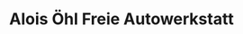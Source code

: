 ---
title: "Alois Öhl Freie Autowerkstatt"
url: /dahn/alois-oehl-freie-autowerkstatt/
shop: Autowerkstatt
---
